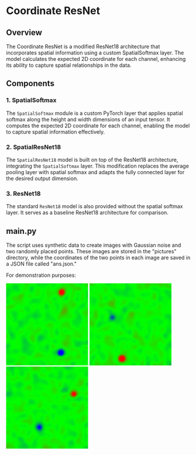 # Coordinate ResNet

## Overview

The Coordinate ResNet is a modified ResNet18 architecture that incorporates spatial information using a custom SpatialSoftmax layer. The model calculates the expected 2D coordinate for each channel, enhancing its ability to capture spatial relationships in the data.

## Components

### 1. SpatialSoftmax

The `SpatialSoftmax` module is a custom PyTorch layer that applies spatial softmax along the height and width dimensions of an input tensor. It computes the expected 2D coordinate for each channel, enabling the model to capture spatial information effectively.

### 2. SpatialResNet18

The `SpatialResNet18` model is built on top of the ResNet18 architecture, integrating the `SpatialSoftmax` layer. This modification replaces the average pooling layer with spatial softmax and adapts the fully connected layer for the desired output dimension.

### 3. ResNet18

The standard `ResNet18` model is also provided without the spatial softmax layer. It serves as a baseline ResNet18 architecture for comparison.

## main.py
The script uses synthetic data to create images with Gaussian noise and two randomly placed points. These images are stored in the "pictures" directory, while the coordinates of the two points in each image are saved in a JSON file called "ans.json."

For demonstration purposes:

![1](./assets/1.png)
![2](./assets/2.png)
![3](./assets/3.png)
